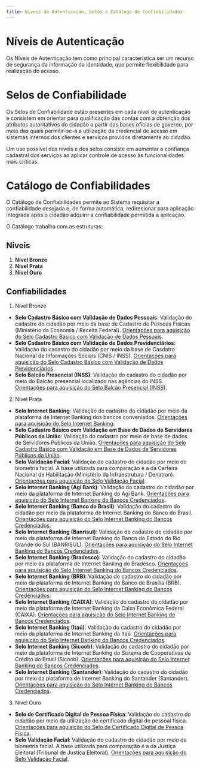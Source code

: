```yaml
---
title: Níveis de Autenticação, Selos e Catálogo de Confiabilidades
---
```


# Níveis de Autenticação

Os Níveis de Autenticação tem como principal característica ser um
recurso de segurança da informação da identidade, que permite
flexibilidade para realização do acesso.

# Selos de Confiabilidade

Os Selos de Confiabilidade estão presentes em cada nível de autenticação
e consistem em orientar para qualificação das contas com a obtenção dos
atributos autoritativos do cidadão a partir das bases oficias de
governo, por meio das quais permitir-se-á a utilização da credencial de
acesso em sistemas internos dos clientes e serviços providos diretamente
ao cidadão.

Um uso possível dos níveis e dos selos consiste em aumentar a confiança
cadastral dos serviços ao aplicar controle de acesso às
funcionalidades mais críticas.

# Catálogo de Confiabilidades

O Catálogo de Confiabilidades permite ao Sistema requisitar a
confiabilidade desejada e, de forma automática, redirecionar para
aplicação integrada após o cidadão adquirir a confiabilidade permitida a
aplicação.

O Catálogo trabalha com as estruturas:

## Níveis

1.  **Nível Bronze**
2.  **Nível Prata**
3.  **Nível Ouro**

## Confiabilidades

1.  Nível Bronze

-   **Selo Cadastro Básico com Validação de Dados Pessoais**: Validação
    do cadastro do cidadão por meio da base de Cadastro de Pessoas
    Físicas (Ministério da Economia / Receita Federal). [Orientações
    para aquisição do Selo Cadastro Básico com Validação de Dados
    Pessoais]().
-   **Selo Cadastro Básico com Validação de Dados Previdenciários**:
    Validação do cadastro do cidadão por meio da base de Casdatro
    Nacional de Informações Sociais (CNIS / INSS). [Orientações para
    aquisição do Selo Cadastro Básico com Validação de Dados
    Previdenciários]().
-   **Selo Balcão Presencial (INSS)**: Validação do cadastro do cidadão
    por meio do Balcão presencial localizado nas agências do INSS.
    [Orientações para aquisição do Selo Balcão Presencial (INSS)]().

2.  Nível Prata

-   **Selo Internet Banking**: Validação do cadastro do cidadão por meio
    da plataforma de Internet Banking dos bancos conveniados.
    [Orientações para aquisição do Selo Internet Banking]().
-   **Selo Cadastro Básico com Validação em Base de Dados de Servidores
    Públicos da União**: Validação do cadastro por meio de base de dados
    de Servidores Públicos da União. [Orientações para aquisição do Selo
    Cadastro Básico com Validação em Base de Dados de Servidores
    Públicos da União]().
-   **Selo Validação Facial**: Validação do cadastro do cidadão por meio
    de biometria facial. A base utilizada para comparação é a da
    Carteira Nacional de Habilitação (Ministério da Infraestrutura /
    Denatran). [Orientações para aquisição do Selo Validação Facial]().
-   **Selo Internet Banking (Agi Bank)**: Validação do cadastro do
    cidadão por meio da plataforma de Internet Banking do Agi Bank.
    [Orientações para aquisição do Selo Internet Banking do Bancos
    Credenciados]().
-   **Selo Internet Banking (Banco do Brasil)**: Validação do cadastro
    do cidadão por meio da plataforma de Internet Banking do Banco do
    Brasil. [Orientações para aquisição do Selo Internet Banking do
    Bancos Credenciados]().
-   **Selo Internet Banking (Banrisul)**: Validação do cadastro do
    cidadão por meio da plataforma de Internet Banking do Banco do
    Estado do Rio Grande do Sul (BANRISUL). [Orientações para aquisição
    do Selo Internet Banking do Bancos Credenciados]().
-   **Selo Internet Banking (Bradesco)**: Validação do cadastro do
    cidadão por meio da plataforma de Internet Banking do Bradesco.
    [Orientações para aquisição do Selo Internet Banking do Bancos
    Credenciados]().
-   **Selo Internet Banking (BRB)**: Validação do cadastro do cidadão
    por meio da plataforma de Internet Banking do Banco de Brasília
    (BRB). [Orientações para aquisição do Selo Internet Banking do
    Bancos Credenciados]().
-   **Selo Internet Banking (CAIXA)**: Validação do cadastro do cidadão
    por meio da plataforma de Internet Banking da Caixa Econômica
    Federal (CAIXA). [Orientações para aquisição do Selo Internet
    Banking do Bancos Credenciados]().
-   **Selo Internet Banking (Itaú)**: Validação do cadastro do cidadão
    por meio da plataforma de Internet Banking da Itaú. [Orientações
    para aquisição do Selo Internet Banking do Bancos Credenciados]().
-   **Selo Internet Banking (Sicoob)**: Validação do cadastro do cidadão
    por meio da plataforma de Internet Banking do Sistema de
    Cooperativas de Crédito do Brasil (Sicoob). [Orientações para
    aquisição do Selo Internet Banking do Bancos Credenciados]().
-   **Selo Internet Banking (Santander)**: Validação do cadastro do
    cidadão por meio da plataforma de Internet Banking do Santander
    (Santander). [Orientações para aquisição do Selo Internet Banking do
    Bancos Credenciados]().

3.  Nível Ouro

-   **Selo de Certificado Digital de Pessoa Física**: Validação do
    cadastro do cidadão por meio da utilização de certificado digital de
    pessoal física. [Orientações para aquisição do Selo de Certificado
    Digital de Pessoa Física]().
-   **Selo Validação Facial**: Validação do cadastro do cidadão por meio
    de biometria facial. A base utilizada para comparação é a da Justiça
    Eleitoral (Tribunal de Justiça Eleitoral). [Orientações para
    aquisição do Selo Validação Facial]().
